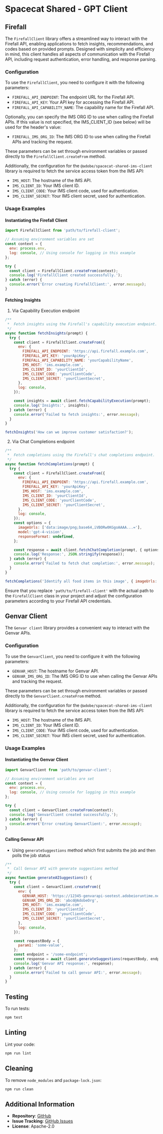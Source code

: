 # Spacecat Shared - GPT Client

## Firefall
The `FirefallClient` library offers a streamlined way to interact with the Firefall API, enabling applications to fetch insights, recommendations, and codes based on provided prompts. Designed with simplicity and efficiency in mind, this client handles all aspects of communication with the Firefall API, including request authentication, error handling, and response parsing.

### Configuration

To use the `FirefallClient`, you need to configure it with the following parameters:

- `FIREFALL_API_ENDPOINT`: The endpoint URL for the Firefall API.
- `FIREFALL_API_KEY`: Your API key for accessing the Firefall API.
- `FIREFALL_API_CAPABILITY_NAME`: The capability name for the Firefall API.

Optionally, you can specify the IMS ORG ID to use when calling the Firefall APIs.  If this value is not specified, the IMS_CLIENT_ID (see below) will
be used for the header's value:

- `FIREFALL_IMS_ORG_ID`: The IMS ORG ID to use when calling the Firefall APIs and tracking the request.

These parameters can be set through environment variables or passed directly to the `FirefallClient.createFrom` method.

Additionally, the configuration for the `@adobe/spacecat-shared-ims-client` library is required to fetch the service access token from the IMS API:

- `IMS_HOST`: The hostname of the IMS API.
- `IMS_CLIENT_ID`: Your IMS client ID.
- `IMS_CLIENT_CODE`: Your IMS client code, used for authentication.
- `IMS_CLIENT_SECRET`: Your IMS client secret, used for authentication.

### Usage Examples

#### Instantiating the Firefall Client

```javascript
import FirefallClient from 'path/to/firefall-client';

// Assuming environment variables are set
const context = {
  env: process.env,
  log: console, // Using console for logging in this example
};

try {
  const client = FirefallClient.createFrom(context);
  console.log('FirefallClient created successfully.');
} catch (error) {
  console.error('Error creating FirefallClient:', error.message);
}
```

#### Fetching Insights

1.  Via Capability Execution endpoint

```javascript
/**
 *  Fetch insights using the Firefall's capability execution endpoint.
 */
async function fetchInsights(prompt) {
  try {
    const client = FirefallClient.createFrom({
      env: {
        FIREFALL_API_ENDPOINT: 'https://api.firefall.example.com',
        FIREFALL_API_KEY: 'yourApiKey',
        FIREFALL_API_CAPABILITY_NAME: 'yourCapabilityName',
        IMS_HOST: 'ims.example.com',
        IMS_CLIENT_ID: 'yourClientId',
        IMS_CLIENT_CODE: 'yourClientCode',
        IMS_CLIENT_SECRET: 'yourClientSecret',
      },
      log: console,
    });

    const insights = await client.fetchCapabilityExecution(prompt);
    console.log('Insights:', insights);
  } catch (error) {
    console.error('Failed to fetch insights:', error.message);
  }
}

fetchInsights('How can we improve customer satisfaction?');
```

2.  Via Chat Completions endpoint

```javascript
/**
 *  Fetch completions using the Firefall's chat completions endpoint.
 */
async function fetchCompletions(prompt) {
  try {
    const client = FirefallClient.createFrom({
      env: {
        FIREFALL_API_ENDPOINT: 'https://api.firefall.example.com',
        FIREFALL_API_KEY: 'yourApiKey',
        IMS_HOST: 'ims.example.com',
        IMS_CLIENT_ID: 'yourClientId',
        IMS_CLIENT_CODE: 'yourClientCode',
        IMS_CLIENT_SECRET: 'yourClientSecret',
      },
      log: console,
    });
    const options = {
      imageUrls: ['data:image/png;base64,iVBORw0KGgoAAAA...='],
      model:'gpt-4-vision',
      responseFormat: undefined,
    };

    const response = await client.fetchChatCompletion(prompt, { options });
    console.log('Response:', JSON.stringify(response));
  } catch (error) {
    console.error('Failed to fetch chat completion:', error.message);
  }
}

fetchCompletions('Identify all food items in this image', { imageUrls: ['data:image/png;base64,iVBORw0KGgoAAAA...='] });
```

Ensure that you replace `'path/to/firefall-client'` with the actual path to the `FirefallClient` class in your project and adjust the configuration parameters according to your Firefall API credentials.

## Genvar Client

The `Genvar client` library provides a convenient way to interact with the Genvar APIs.

### Configuration
To use the `GenvarClient`, you need to configure it with the following parameters:

- `GENVAR_HOST`: The hostname for Genvar API.
- `GENVAR_IMS_ORG_ID`: The IMS ORG ID to use when calling the Genvar APIs and tracking the request.

These parameters can be set through environment variables or passed directly to the `GenvarClient.createFrom` method.

Additionally, the configuration for the `@adobe/spacecat-shared-ims-client` library is required to fetch the service access token from the IMS API:

- `IMS_HOST`: The hostname of the IMS API.
- `IMS_CLIENT_ID`: Your IMS client ID.
- `IMS_CLIENT_CODE`: Your IMS client code, used for authentication.
- `IMS_CLIENT_SECRET`: Your IMS client secret, used for authentication.

### Usage Examples

#### Instantiating the Genvar Client
```javascript
import GenvarClient from 'path/to/genvar-client';

// Assuming environment variables are set
const context = {
  env: process.env,
  log: console, // Using console for logging in this example
};

try {
  const client = GenvarClient.createFrom(context);
  console.log('GenvarClient created successfully.');
} catch (error) {
  console.error('Error creating GenvarClient:', error.message);
}
```

#### Calling Genvar API

- Using `generateSuggestions` method which first submits the job and then polls the job status
```javascript
/**
 *  Call Genvar API with generate suggestions method 
 */
async function generateAISuggestions() {
  try {
    const client = GenvarClient.createFrom({
      env: {
        GENVAR_HOST: 'https://12345-genvarapi-seotest.adobeioruntime.net',
        GENVAR_IMS_ORG_ID: 'abcd@AdobeOrg',
        IMS_HOST: 'ims.example.com',
        IMS_CLIENT_ID: 'yourClientId',
        IMS_CLIENT_CODE: 'yourClientCode',
        IMS_CLIENT_SECRET: 'yourClientSecret',
      },
      log: console,
    });

    const requestBody = {
      param1: 'some-value',
    };
    const endpoint = '/some-endpoint';
    const response = await client.generateSuggestions(requestBody, endpoint);
    console.log('Genvar API response:', response);
  } catch (error) {
    console.error('Failed to call genvar API:', error.message);
  }
}
```

## Testing

To run tests:

```bash
npm test
```

## Linting

Lint your code:

```bash
npm run lint
```

## Cleaning

To remove `node_modules` and `package-lock.json`:

```bash
npm run clean
```

## Additional Information

- **Repository**: [GitHub](https://github.com/adobe/spacecat-shared.git)
- **Issue Tracking**: [GitHub Issues](https://github.com/adobe/spacecat-shared/issues)
- **License**: Apache-2.0

